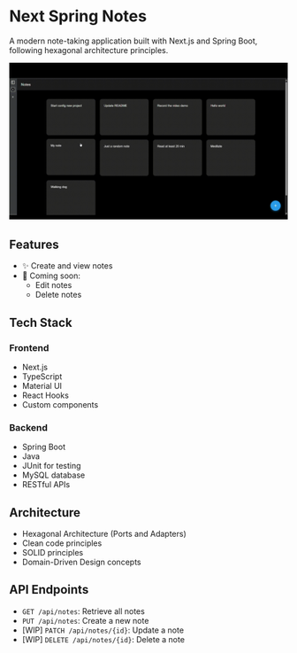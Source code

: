 # Next Spring Notes

A modern note-taking application built with Next.js and Spring Boot, following hexagonal architecture principles.

![Demo](demo.gif)

## Features
- ✨ Create and view notes
- 🎯 Coming soon:
  - Edit notes
  - Delete notes

## Tech Stack
### Frontend
- Next.js 
- TypeScript
- Material UI
- React Hooks
- Custom components

### Backend
- Spring Boot 
- Java
- JUnit for testing
- MySQL database
- RESTful APIs

## Architecture
- Hexagonal Architecture (Ports and Adapters)
- Clean code principles
- SOLID principles
- Domain-Driven Design concepts

## API Endpoints
- `GET /api/notes`: Retrieve all notes
- `PUT /api/notes`: Create a new note
- [WIP] `PATCH /api/notes/{id}`: Update a note
- [WIP] `DELETE /api/notes/{id}`: Delete a note
